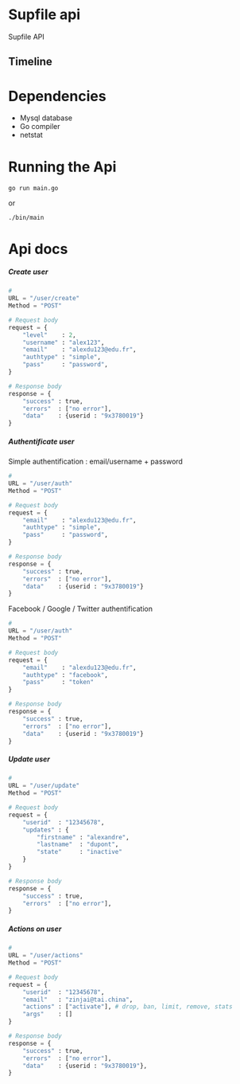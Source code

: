# Supfile api

Supfile API

## Timeline

# Dependencies

- Mysql database
- Go compiler
- netstat


# Running the Api

`go run main.go`

or

`./bin/main`

# Api docs

##### Create user

```python
#
URL = "/user/create"
Method = "POST"

# Request body
request = {
    "level"    : 2,
    "username" : "alex123",
    "email"    : "alexdu123@edu.fr",
    "authtype" : "simple",
    "pass"     : "password",
}

# Response body
response = {
    "success" : true,
    "errors"  : ["no error"],
    "data"    : {userid : "9x3780019"}
}
```

##### Authentificate user

Simple authentification : email/username + password

```python
#
URL = "/user/auth"
Method = "POST"

# Request body
request = {
    "email"    : "alexdu123@edu.fr",
    "authtype" : "simple",
    "pass"     : "password",
}

# Response body
response = {
    "success" : true,
    "errors"  : ["no error"],
    "data"    : {userid : "9x3780019"}
}
```

Facebook / Google / Twitter authentification

```python
#
URL = "/user/auth"
Method = "POST"

# Request body
request = {
    "email"    : "alexdu123@edu.fr",
    "authtype" : "facebook",
    "pass"     : "token"
}

# Response body
response = {
    "success" : true,
    "errors"  : ["no error"],
    "data"    : {userid : "9x3780019"}
}
```

##### Update user

```python
#
URL = "/user/update"
Method = "POST"

# Request body
request = {
    "userid"  : "12345678",
    "updates" : {
        "firstname" : "alexandre",
        "lastname"  : "dupont",
        "state"     : "inactive"
    }
}

# Response body
response = {
    "success" : true,
    "errors"  : ["no error"],
}
```

##### Actions on user

```python
#
URL = "/user/actions"
Method = "POST"

# Request body
request = {
    "userid"  : "12345678",
    "email"   : "zinjai@tai.china",
    "actions" : ["activate"], # drop, ban, limit, remove, stats
    "args"    : []
}

# Response body
response = {
    "success" : true,
    "errors"  : ["no error"],
    "data"    : {userid : "9x3780019"},
}
```
